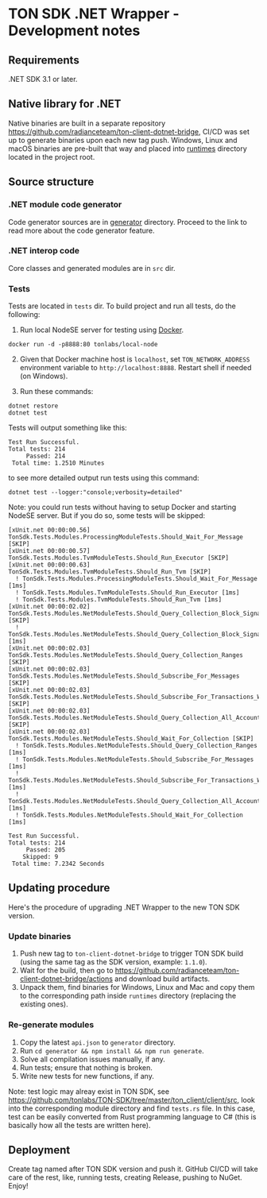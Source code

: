 ﻿# TON SDK .NET Wrapper - Development notes

## Requirements

.NET SDK 3.1 or later.

## Native library for .NET

Native binaries are built in a separate repository https://github.com/radianceteam/ton-client-dotnet-bridge,
CI/CD was set up to generate binaries upon each new tag push. Windows, Linux and macOS binaries are pre-built 
that way and placed into [runtimes](runtimes/readme.md) directory located in the project root.

## Source structure

### .NET module code generator

Code generator sources are in [generator](generator/readme.md) directory. Proceed to the link 
to read more about the code generator feature.

### .NET interop code

Core classes and generated modules are in `src` dir.

### Tests

Tests are located in `tests` dir. To build project and run all tests, do the following:

1. Run local NodeSE server for testing using [Docker](https://www.docker.com/products/docker-desktop).

```
docker run -d -p8888:80 tonlabs/local-node
```

2. Given that Docker machine host is `localhost`, set `TON_NETWORK_ADDRESS` environment 
variable to `http://localhost:8888`. Restart shell if needed (on Windows).

3. Run these commands:

```
dotnet restore
dotnet test
```

Tests will output something like this:

```
Test Run Successful.
Total tests: 214
     Passed: 214
 Total time: 1.2510 Minutes
```

to see more detailed output run tests using this command:

```
dotnet test --logger:"console;verbosity=detailed"
```

Note: you could run tests without having to setup Docker and starting NodeSE server. 
But if you do so, some tests will be skipped:

```
[xUnit.net 00:00:00.56]     TonSdk.Tests.Modules.ProcessingModuleTests.Should_Wait_For_Message [SKIP]
[xUnit.net 00:00:00.57]     TonSdk.Tests.Modules.TvmModuleTests.Should_Run_Executor [SKIP]
[xUnit.net 00:00:00.63]     TonSdk.Tests.Modules.TvmModuleTests.Should_Run_Tvm [SKIP]
  ! TonSdk.Tests.Modules.ProcessingModuleTests.Should_Wait_For_Message [1ms]
  ! TonSdk.Tests.Modules.TvmModuleTests.Should_Run_Executor [1ms]
  ! TonSdk.Tests.Modules.TvmModuleTests.Should_Run_Tvm [1ms]
[xUnit.net 00:00:02.02]     TonSdk.Tests.Modules.NetModuleTests.Should_Query_Collection_Block_Signature [SKIP]
  ! TonSdk.Tests.Modules.NetModuleTests.Should_Query_Collection_Block_Signature [1ms]
[xUnit.net 00:00:02.03]     TonSdk.Tests.Modules.NetModuleTests.Should_Query_Collection_Ranges [SKIP]
[xUnit.net 00:00:02.03]     TonSdk.Tests.Modules.NetModuleTests.Should_Subscribe_For_Messages [SKIP]
[xUnit.net 00:00:02.03]     TonSdk.Tests.Modules.NetModuleTests.Should_Subscribe_For_Transactions_With_Address [SKIP]
[xUnit.net 00:00:02.03]     TonSdk.Tests.Modules.NetModuleTests.Should_Query_Collection_All_Accounts [SKIP]
[xUnit.net 00:00:02.03]     TonSdk.Tests.Modules.NetModuleTests.Should_Wait_For_Collection [SKIP]
  ! TonSdk.Tests.Modules.NetModuleTests.Should_Query_Collection_Ranges [1ms]
  ! TonSdk.Tests.Modules.NetModuleTests.Should_Subscribe_For_Messages [1ms]
  ! TonSdk.Tests.Modules.NetModuleTests.Should_Subscribe_For_Transactions_With_Address [1ms]
  ! TonSdk.Tests.Modules.NetModuleTests.Should_Query_Collection_All_Accounts [1ms]
  ! TonSdk.Tests.Modules.NetModuleTests.Should_Wait_For_Collection [1ms]

Test Run Successful.
Total tests: 214
     Passed: 205
    Skipped: 9
 Total time: 7.2342 Seconds
```

## Updating procedure

Here's the procedure of upgrading .NET Wrapper to the new TON SDK version.

### Update binaries

1. Push new tag to `ton-client-dotnet-bridge` to trigger TON SDK build (using the same tag as the SDK version, example: `1.1.0`).
2. Wait for the build, then go to https://github.com/radianceteam/ton-client-dotnet-bridge/actions and download build artifacts.
3. Unpack them, find binaries for Windows, Linux and Mac and copy them to the corresponding path inside `runtimes` directory (replacing the existing ones).

### Re-generate modules

1. Copy the latest `api.json` to `generator` directory.
2. Run `cd generator && npm install && npm run generate`.
3. Solve all compilation issues manually, if any.
4. Run tests; ensure that nothing is broken.
5. Write new tests for new functions, if any.

Note: test logic may alreay exist in TON SDK, see https://github.com/tonlabs/TON-SDK/tree/master/ton_client/client/src, 
look into the corresponding module directory and find `tests.rs` file. In this case, test can be easily converted 
from Rust programming language to C# (this is basically how all the tests are written here).

## Deployment

Create tag named after TON SDK version and push it. GitHub CI/CD will take care of the rest, 
like, running tests, creating Release, pushing to NuGet. Enjoy!
